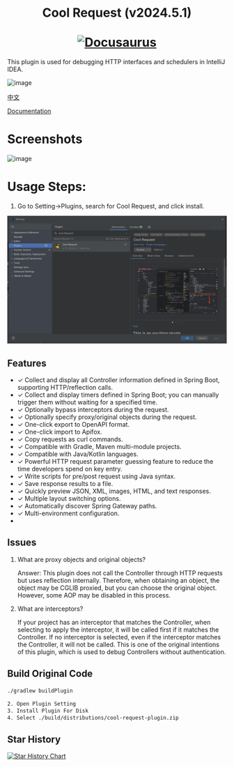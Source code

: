 <div align="center">
  <h1 align="center">
    Cool Request (v2024.5.1)
    <br />
    <br />
    <a href="https://coolrequest.dev">
      <img src="https://plugin.houxinlin.com/img/logo.svg" alt="Docusaurus">
    </a>
  </h1>
</div>

This plugin is used for debugging HTTP interfaces and schedulers in IntelliJ IDEA.

![image](https://github.com/houxinlin/cool-request/assets/38684327/5a3c3a0e-db49-40c3-a1fc-2b926cb54d31)


[中文](README.zh.md)

[Documentation](https://coolrequest.dev)
# Screenshots

![image](https://github.com/houxinlin/cool-request/assets/38684327/1185ea8b-39df-45bc-9381-0b280873f4e0)



# Usage Steps:
1. Go to Setting->Plugins, search for Cool Request, and click install.

![img.png](doc/install.png)


## Features
- ✓️ Collect and display all Controller information defined in Spring Boot, supporting HTTP/reflection calls.
- ✓ Collect and display timers defined in Spring Boot; you can manually trigger them without waiting for a specified time.
- ✓ Optionally bypass interceptors during the request.
- ✓ Optionally specify proxy/original objects during the request.
- ✓ One-click export to OpenAPI format.
- ✓ One-click import to Apifox.
- ✓ Copy requests as curl commands.
- ✓ Compatible with Gradle, Maven multi-module projects.
- ✓ Compatible with Java/Kotlin languages.
- ✓ Powerful HTTP request parameter guessing feature to reduce the time developers spend on key entry.
- ✓ Write scripts for pre/post request using Java syntax.
- ✓ Save response results to a file.
- ✓ Quickly preview JSON, XML, images, HTML, and text responses.
- ✓ Multiple layout switching options.
- ✓ Automatically discover Spring Gateway paths.
- ✓ Multi-environment configuration.
-
## Issues

1. What are proxy objects and original objects?

   Answer: This plugin does not call the Controller through HTTP requests but uses reflection internally. Therefore, when obtaining an object, the object may be CGLIB proxied, but you can choose the original object. However, some AOP may be disabled in this process.

2. What are interceptors?

   If your project has an interceptor that matches the Controller, when selecting to apply the interceptor, it will be called first if it matches the Controller. If no interceptor is selected, even if the interceptor matches the Controller, it will not be called. This is one of the original intentions of this plugin, which is used to debug Controllers without authentication.

## Build Original Code

```cmd
./gradlew buildPlugin
```
```
2. Open Plugin Setting
3. Install Plugin For Disk
4. Select ./build/distributions/cool-request-plugin.zip

```

## Star History

[![Star History Chart](https://api.star-history.com/svg?repos=houxinlin/cool-request&type=Date)](https://star-history.com/#houxinlin/cool-request&Date)

